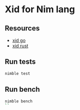 
# Xid for Nim lang


## Resources

- [xid go](https://github.com/rs/xid)
- [xid rust](https://github.com/kazk/xid-rs)


## Run tests

```sh
nimble test
```


## Run bench

```sh
nimble bench
``
